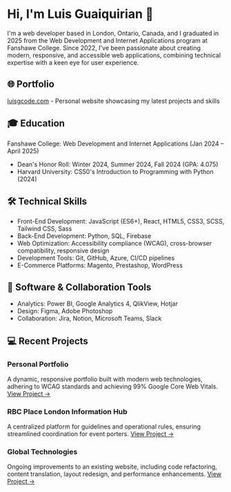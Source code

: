 # Hi, I'm Luis Guaiquirian 👋 

I'm a web developer based in London, Ontario, Canada, and I graduated in 2025 from the Web Development and Internet Applications program at Fanshawe College. Since 2022, I've been passionate about creating modern, responsive, and accessible web applications, combining technical expertise with a keen eye for user experience.

## 🌐 Portfolio 
[luisgcode.com](https://luisgcode.com) - Personal website showcasing my latest projects and skills

## 🎓 Education 
Fanshawe College: Web Development and Internet Applications (Jan 2024 – April 2025)
- Dean's Honor Roll: Winter 2024, Summer 2024, Fall 2024 (GPA: 4.075)
- Harvard University: CS50's Introduction to Programming with Python (2024)

## 🛠 Technical Skills 
- Front-End Development: JavaScript (ES6+), React, HTML5, CSS3, SCSS, Tailwind CSS, Sass
- Back-End Development: Python, SQL, Firebase
- Web Optimization: Accessibility compliance (WCAG), cross-browser compatibility, responsive design
- Development Tools: Git, GitHub, Azure, CI/CD pipelines
- E-Commerce Platforms: Magento, Prestashop, WordPress

## 🔧 Software & Collaboration Tools 
- Analytics: Power BI, Google Analytics 4, QlikView, Hotjar
- Design: Figma, Adobe Photoshop
- Collaboration: Jira, Notion, Microsoft Teams, Slack

## 💻 Recent Projects 

### Personal Portfolio
A dynamic, responsive portfolio built with modern web technologies, adhering to WCAG standards and achieving 99% Google Core Web Vitals.
[View Project →](https://luisgcode.com)

### RBC Place London Information Hub
A centralized platform for guidelines and operational rules, ensuring streamlined coordination for event porters.
[View Project →]([link-to-project](https://luisgcode.github.io/rbc-place-london-hub/)) <!-- Add link if public -->

### Global Technologies
Ongoing improvements to an existing website, including code refactoring, content translation, layout redesign, and performance enhancements.
[View Project →]([link-to-project](https://github.com/luisgcode/GlobalTechWebSite.git)) <!-- Add link if public -->
